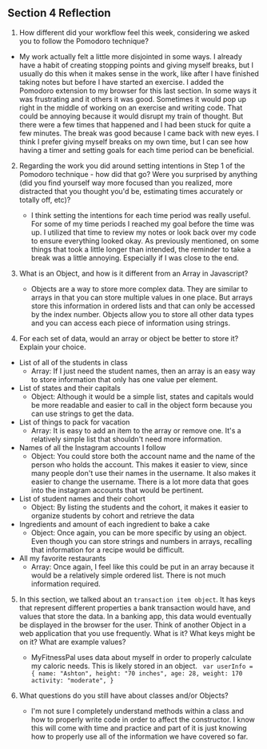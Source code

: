## Section 4 Reflection

1. How different did your workflow feel this week, considering we asked you to follow the Pomodoro technique?
  - My work actually felt a little more disjointed in some ways. I already have a habit of creating stopping points and giving myself breaks, but I usually do this when it makes sense in the work, like after I have finished taking notes but before I have started an exercise. I added the Pomodoro extension to my browser for this last section. In some ways it was frustrating and it others it was good. Sometimes it would pop up right in the middle of working on an exercise and writing code. That could be annoying because it would disrupt my train of thought.  But there were a few times that happened and I had been stuck for quite a few minutes. The break was good because I came back with new eyes. I think I prefer giving myself breaks on my own time, but I can see how having a timer and setting goals for each time period can be beneficial.

2. Regarding the work you did around setting intentions in Step 1 of the Pomodoro technique - how did that go? Were you surprised by anything (did you find yourself way more focused than you realized, more distracted that you thought you'd be, estimating times accurately or totally off, etc)?
   - I think setting the intentions for each time period was really useful. For some of my time periods I reached my goal before the time was up. I utilized that time to review my notes or look back over my code to ensure everything looked okay. As previously mentioned, on some things that took a little longer than intended, the reminder to take a break was a little annoying. Especially if I was close to the end.

3. What is an Object, and how is it different from an Array in Javascript?
   - Objects are a way to store more complex data. They are similar to arrays in that you can store multiple values in one place. But arrays store this information in ordered lists and that can only be accessed by the index number. Objects allow you to store all other data types and you can access each piece of information using strings.

4. For each set of data, would an array or object be better to store it? Explain your choice.

  * List of all of the students in class
     - Array: If I just need the student names, then an array is an easy way to store information that only has one value per element.
  * List of states and their capitals
     - Object: Although it would be a simple list, states and capitals would be more readable and easier to call in the object form because you can use strings to get the data.
  * List of things to pack for vacation
     - Array: It is easy to add an item to the array or remove one. It's a relatively simple list that shouldn't need more information.
  * Names of all the Instagram accounts I follow
     - Object: You could store both the account name and the name of the person who holds the account. This makes it easier to view, since many people don't use their names in the username. It also makes it easier to change the username. There is a lot more data that goes into the instagram accounts that would be pertinent.
  * List of student names and their cohort
     - Object: By listing the students and the cohort, it makes it easier to organize students by cohort and retrieve the data
  * Ingredients and amount of each ingredient to bake a cake
     - Object: Once again, you can be more specific by using an object. Even though you can store strings and numbers in arrays, recalling that information for a recipe would be difficult.
  * All my favorite restaurants
     - Array: Once again, I feel like this could be put in an array because it would be a relatively simple ordered list. There is not much information required.

5. In this section, we talked about an `transaction item object`. It has keys that represent different properties a bank transaction would have, and values that store the data. In a banking app, this data would eventually be displayed in the browser for the user. Think of another Object in a web application that you use frequently. What is it? What keys might be on it? What are example values?
   - MyFitnessPal uses data about myself in order to properly calculate my caloric needs. This is likely stored in an object.
   ` var userInfo = {
        name: "Ashton",
        height: "70 inches",
        age: 28,
        weight: 170
        activity: "moderate",
     }`


6. What questions do you still have about classes and/or Objects?
   - I'm not sure I completely understand methods within a class and how to properly write code in order to affect the constructor. I know this will come with time and practice and part of it is just knowing how to properly use all of the information we have covered so far.
